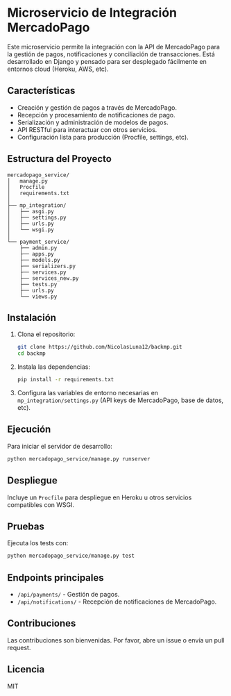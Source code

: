 # Microservicio de Integración MercadoPago

Este microservicio permite la integración con la API de MercadoPago para la gestión de pagos, notificaciones y conciliación de transacciones. Está desarrollado en Django y pensado para ser desplegado fácilmente en entornos cloud (Heroku, AWS, etc).

## Características

- Creación y gestión de pagos a través de MercadoPago.
- Recepción y procesamiento de notificaciones de pago.
- Serialización y administración de modelos de pagos.
- API RESTful para interactuar con otros servicios.
- Configuración lista para producción (Procfile, settings, etc).

## Estructura del Proyecto

```
mercadopago_service/
│   manage.py
│   Procfile
│   requirements.txt
│
├── mp_integration/
│   ├── asgi.py
│   ├── settings.py
│   ├── urls.py
│   └── wsgi.py
│
└── payment_service/
    ├── admin.py
    ├── apps.py
    ├── models.py
    ├── serializers.py
    ├── services.py
    ├── services_new.py
    ├── tests.py
    ├── urls.py
    └── views.py
```

## Instalación

1. Clona el repositorio:
   ```bash
   git clone https://github.com/NicolasLuna12/backmp.git
   cd backmp
   ```

2. Instala las dependencias:
   ```bash
   pip install -r requirements.txt
   ```

3. Configura las variables de entorno necesarias en `mp_integration/settings.py` (API keys de MercadoPago, base de datos, etc).

## Ejecución

Para iniciar el servidor de desarrollo:

```bash
python mercadopago_service/manage.py runserver
```

## Despliegue

Incluye un `Procfile` para despliegue en Heroku u otros servicios compatibles con WSGI.

## Pruebas

Ejecuta los tests con:

```bash
python mercadopago_service/manage.py test
```

## Endpoints principales

- `/api/payments/` - Gestión de pagos.
- `/api/notifications/` - Recepción de notificaciones de MercadoPago.

## Contribuciones

Las contribuciones son bienvenidas. Por favor, abre un issue o envía un pull request.

## Licencia

MIT
